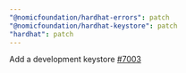 ```yaml
---
"@nomicfoundation/hardhat-errors": patch
"@nomicfoundation/hardhat-keystore": patch
"hardhat": patch
---
```


Add a development keystore [#7003](https://github.com/NomicFoundation/hardhat/issues/7003)
